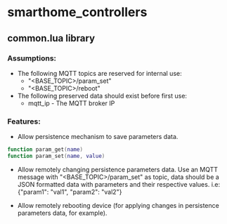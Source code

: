 # smarthome_controllers

## common.lua library
### Assumptions:
  * The following MQTT topics are reserved for internal use:
    * "<BASE_TOPIC>/param_set"
    * "<BASE_TOPIC>/reboot"
  * The following preserved data should exist before first use:
    * mqtt_ip - The MQTT broker IP
  
### Features:
  * Allow persistence mechanism to save parameters data.
  ```lua
  function param_get(name)
  function param_set(name, value)
  ```
  
  * Allow remotely changing persistence parameters data. Use an MQTT message with "<BASE_TOPIC>/param_set" as topic, data should be a JSON formatted data with parameters and their respective values. i.e: {"param1": "val1", "param2": "val2"}
  
  * Allow remotely rebooting device (for applying changes in persistence parameters data, for example).
